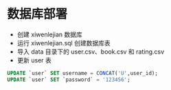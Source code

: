 # 数据库部署

- 创建 xiwenlejian 数据库
- 运行 xiwenlejian.sql 创建数据库表
- 导入 data 目录下的 user.csv、book.csv 和 rating.csv
- 更新 user 表

```sql
UPDATE `user` SET username = CONCAT('U',user_id);
UPDATE `user` SET `password` = '123456';
```



